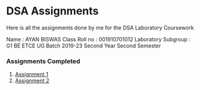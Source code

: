 # DSA Assignments

Here is all the assignments done by me for the DSA Laboratory Coursework

Name : AYAN BISWAS
Class Roll no : 001910701012
Laboratory Subgroup : G1
BE ETCE UG Batch 2019-23
Second Year Second Semester

### Assignments Completed

1. [Assignment 1](/LinkedList/Readme.md)
2. [Assignment 2](/Stack/Readme.md)